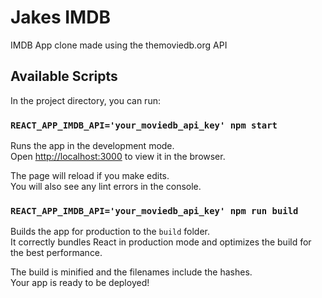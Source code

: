 # Jakes IMDB

IMDB App clone made using the themoviedb.org API

## Available Scripts

In the project directory, you can run:

### `REACT_APP_IMDB_API='your_moviedb_api_key' npm start`

Runs the app in the development mode.<br>
Open [http://localhost:3000](http://localhost:3000) to view it in the browser.

The page will reload if you make edits.<br>
You will also see any lint errors in the console.

### `REACT_APP_IMDB_API='your_moviedb_api_key' npm run build`

Builds the app for production to the `build` folder.<br>
It correctly bundles React in production mode and optimizes the build for the best performance.

The build is minified and the filenames include the hashes.<br>
Your app is ready to be deployed!
